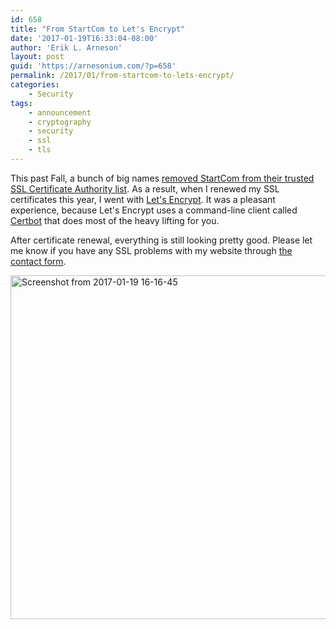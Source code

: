 ```yaml
---
id: 658
title: "From StartCom to Let's Encrypt"
date: '2017-01-19T16:33:04-08:00'
author: 'Erik L. Arneson'
layout: post
guid: 'https://arnesonium.com/?p=658'
permalink: /2017/01/from-startcom-to-lets-encrypt/
categories:
    - Security
tags:
    - announcement
    - cryptography
    - security
    - ssl
    - tls
---
```


This past Fall, a bunch of big names <a href="https://security.googleblog.com/2016/10/distrusting-wosign-and-startcom.html" target="_blank">removed StartCom from their trusted SSL Certificate Authority list</a>. As a result, when I renewed my SSL certificates this year, I went with <a href="https://letsencrypt.org/" target="_blank">Let's Encrypt</a>. It was a pleasant experience, because Let's Encrypt uses a command-line client called <a href="https://certbot.eff.org/" target="_blank">Certbot</a> that does most of the heavy lifting for you.
<!--more-->

After certificate renewal, everything is still looking pretty good. Please let me know if you have any SSL problems with my website through <a href="https://arnesonium.com/contact/">the contact form</a>.

<img src="https://arnesonium.com/wp-content/uploads/2017/01/Screenshot-from-2017-01-19-16-16-45-1024x550.png" alt="Screenshot from 2017-01-19 16-16-45" width="1024" height="550" class="aligncenter size-large wp-image-659" />
